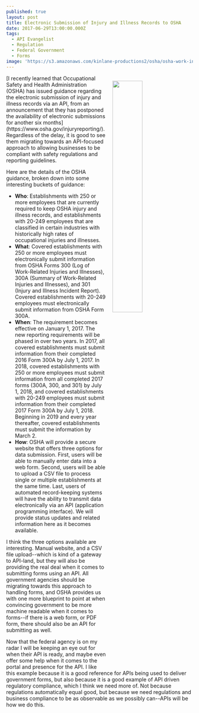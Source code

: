 ```yaml
---
published: true
layout: post
title: Electronic Submission of Injury and Illness Records to OSHA
date: 2017-06-29T13:00:00.000Z
tags:
  - API Evangelist
  - Regulation
  - Federal Government
  - Forms
image: 'https://s3.amazonaws.com/kinlane-productions2/osha/osha-work-injury-form.jpg'
---
```

<p><a href="https://www.osha.gov/injuryreporting/"><img src="https://s3.amazonaws.com/kinlane-productions2/osha/osha-work-injury-form.jpg" align="right" width="40%" style="padding: 15px;" /></a></p>
[I recently learned that Occupational Safety and Health Administration (OSHA) has issued guidance regarding the electronic submission of injury and illness records via an API, from an announcement that they has postponed the availability of electronic submissions for another six months](https://www.osha.gov/injuryreporting/). Regardless of the delay, it is good to see them migrating towards an API-focused approach to allowing businesses to be compliant with safety regulations and reporting guidelines.

Here are the details of the OSHA guidance, broken down into some interesting buckets of guidance:

* **Who**: Establishments with 250 or more employees that are currently required to keep OSHA injury and illness records, and establishments with 20-249 employees that are classified in certain industries with historically high rates of occupational injuries and illnesses.
* **What**: Covered establishments with 250 or more employees must electronically submit information from OSHA Forms 300 (Log of Work-Related Injuries and Illnesses), 300A (Summary of Work-Related Injuries and Illnesses), and 301 (Injury and Illness Incident Report). Covered establishments with 20-249 employees must electronically submit information from OSHA Form 300A.
* **When**: The requirement becomes effective on January 1, 2017. The new reporting requirements will be phased in over two years. In 2017, all covered establishments must submit information from their completed 2016 Form 300A by July 1, 2017. In 2018, covered establishments with 250 or more employees must submit information from all completed 2017 forms (300A, 300, and 301) by July 1, 2018, and covered establishments with 20-249 employees must submit information from their completed 2017 Form 300A by July 1, 2018. Beginning in 2019 and every year thereafter, covered establishments must submit the information by March 2.
* **How**: OSHA will provide a secure website that offers three options for data submission. First, users will be able to manually enter data into a web form. Second, users will be able to upload a CSV file to process single or multiple establishments at the same time. Last, users of automated record-keeping systems will have the ability to transmit data electronically via an API (application programming interface). We will provide status updates and related information here as it becomes available.

I think the three options available are interesting. Manual website, and a CSV file upload--which is kind of a gateway to API-land, but they will also be providing the real deal when it comes to submitting forms using an API. All government agencies should be migrating towards this approach to handling forms, and OSHA provides us with one more blueprint to point at when convincing government to be more machine readable when it comes to forms--if there is a web form, or PDF form, there should also be an API for submitting as well.

Now that the federal agency is on my radar I will be keeping an eye out for when their API is ready, and maybe even offer some help when it comes to the portal and presence for the API. I like this example because it is a good reference for APIs being used to deliver government forms, but also because it is a good example of API driven regulatory compliance, which I think we need more of. Not because regulations automatically equal good, but because we need regulations and business compliance to be as observable as we possibly can--APIs will be how we do this.
